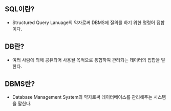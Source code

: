 ## SQL이란?   
* Structured Query Lanuage의 약자로써 DBMS에 질의를 하기 위한 명령어 집합이다.

## DB란?
* 여러 사람에 의해 공유되어 사용될 목적으로 통합하여 관리되는 데이터의 집합을 말한다.

## DBMS란?
* Database Management System의 약자로써 데이터베이스를 관리해주는 시스템을 말한다.
